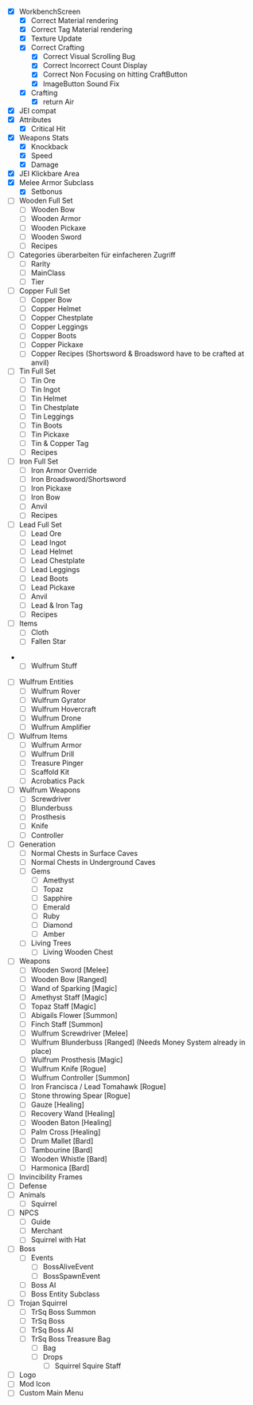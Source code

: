 - [x] WorkbenchScreen
    - [X] Correct Material rendering
    - [X] Correct Tag Material rendering
    - [x] Texture Update
    - [X] Correct Crafting
        - [X] Correct Visual Scrolling Bug
        - [X] Correct Incorrect Count Display
        - [X] Correct Non Focusing on hitting CraftButton
        - [X] ImageButton Sound Fix
    - [X] Crafting
        - [X] return Air
- [x] JEI compat
- [x] Attributes
    - [x] Critical Hit
- [x] Weapons Stats
    - [x] Knockback
    - [x] Speed
    - [x] Damage
- [x] JEI Klickbare Area
- [x] Melee Armor Subclass
    - [x] Setbonus
- [ ] Wooden Full Set
    - [ ] Wooden Bow
    - [ ] Wooden Armor
    - [ ] Wooden Pickaxe
    - [ ] Wooden Sword
    - [ ] Recipes
- [ ] Categories überarbeiten für einfacheren Zugriff
    - [ ] Rarity
    - [ ] MainClass
    - [ ] Tier
- [ ] Copper Full Set
    - [ ] Copper Bow
    - [ ] Copper Helmet
    - [ ] Copper Chestplate
    - [ ] Copper Leggings
    - [ ] Copper Boots
    - [ ] Copper Pickaxe
    - [ ] Copper Recipes (Shortsword & Broadsword have to be crafted at anvil)
- [ ] Tin Full Set
    - [ ] Tin Ore
    - [ ] Tin Ingot
    - [ ] Tin Helmet
    - [ ] Tin Chestplate
    - [ ] Tin Leggings
    - [ ] Tin Boots
    - [ ] Tin Pickaxe
    - [ ] Tin & Copper Tag
    - [ ] Recipes
- [ ] Iron Full Set
    - [ ] Iron Armor Override
    - [ ] Iron Broadsword/Shortsword
    - [ ] Iron Pickaxe
    - [ ] Iron Bow
    - [ ] Anvil
    - [ ] Recipes
- [ ] Lead Full Set
    - [ ] Lead Ore
    - [ ] Lead Ingot
    - [ ] Lead Helmet
    - [ ] Lead Chestplate
    - [ ] Lead Leggings
    - [ ] Lead Boots
    - [ ] Lead Pickaxe
    - [ ] Anvil
    - [ ] Lead & Iron Tag
    - [ ] Recipes
- [ ] Items
    - [ ] Cloth
    - [ ] Fallen Star
-
    - [ ] Wulfrum Stuff
- [ ] Wulfrum Entities
    - [ ] Wulfrum Rover
    - [ ] Wulfrum Gyrator
    - [ ] Wulfrum Hovercraft
    - [ ] Wulfrum Drone
    - [ ] Wulfrum Amplifier
- [ ] Wulfrum Items
    - [ ] Wulfrum Armor
    - [ ] Wulfrum Drill
    - [ ] Treasure Pinger
    - [ ] Scaffold Kit
    - [ ] Acrobatics Pack
- [ ] Wulfrum Weapons
    - [ ] Screwdriver
    - [ ] Blunderbuss
    - [ ] Prosthesis
    - [ ] Knife
    - [ ] Controller
- [ ] Generation
    - [ ] Normal Chests in Surface Caves
    - [ ] Normal Chests in Underground Caves
    - [ ] Gems
        - [ ] Amethyst
        - [ ] Topaz
        - [ ] Sapphire
        - [ ] Emerald
        - [ ] Ruby
        - [ ] Diamond
        - [ ] Amber
    - [ ] Living Trees
        - [ ] Living Wooden Chest
- [ ] Weapons
    - [ ] Wooden Sword [Melee]
    - [ ] Wooden Bow [Ranged]
    - [ ] Wand of Sparking [Magic]
    - [ ] Amethyst Staff [Magic]
    - [ ] Topaz Staff [Magic]
    - [ ] Abigails Flower [Summon]
    - [ ] Finch Staff [Summon]
    - [ ] Wulfrum Screwdriver [Melee]
    - [ ] Wulfrum Blunderbuss [Ranged] (Needs Money System already in place)
    - [ ] Wulfrum Prosthesis [Magic]
    - [ ] Wulfrum Knife [Rogue]
    - [ ] Wulfrum Controller [Summon]
    - [ ] Iron Francisca / Lead Tomahawk [Rogue]
    - [ ] Stone throwing Spear [Rogue]
    - [ ] Gauze [Healing]
    - [ ] Recovery Wand [Healing]
    - [ ] Wooden Baton [Healing]
    - [ ] Palm Cross [Healing]
    - [ ] Drum Mallet [Bard]
    - [ ] Tambourine [Bard]
    - [ ] Wooden Whistle [Bard]
    - [ ] Harmonica [Bard]
- [ ] Invincibility Frames
- [ ] Defense
- [ ] Animals
    - [ ] Squirrel
- [ ] NPCS
    - [ ] Guide
    - [ ] Merchant
    - [ ] Squirrel with Hat
- [ ] Boss
    - [ ] Events
        - [ ] BossAliveEvent
        - [ ] BossSpawnEvent
    - [ ] Boss AI
    - [ ] Boss Entity Subclass
- [ ] Trojan Squirrel
    - [ ] TrSq Boss Summon
    - [ ] TrSq Boss
    - [ ] TrSq Boss AI
    - [ ] TrSq Boss Treasure Bag
        - [ ] Bag
        - [ ] Drops
            - [ ] Squirrel Squire Staff
- [ ] Logo
- [ ] Mod Icon
- [ ] Custom Main Menu